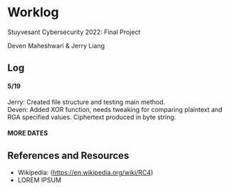 # Worklog
Stuyvesant Cybersecurity 2022: Final Project

Deven Maheshwari & Jerry Liang

## Log

#### 5/19
Jerry: Created file structure and testing main method.  
Deven: Added XOR function, needs tweaking for comparing plaintext and RGA specified values. Ciphertext produced in byte string. 

#### MORE DATES

## References and Resources
* Wikipedia: (https://en.wikipedia.org/wiki/RC4)
* LOREM IPSUM
